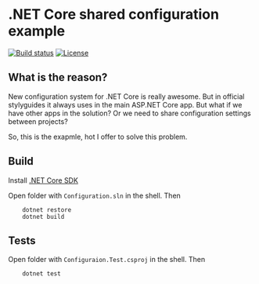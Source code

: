 # .NET Core shared configuration example
[![Build status](https://ci.appveyor.com/api/projects/status/0m9y8kj9mjujqi14?svg=true)](https://ci.appveyor.com/project/EgorGrishechko/dot-net-core-shared-configuration)
[![License](https://img.shields.io/badge/license-MIT-blue.svg)](LICENSE.md)

## What is the reason?

New configuration system for .NET Core is really awesome.
But in official stylyguides it always uses in the main ASP.NET Core app.
But what if we have other apps in the solution? Or we need to share configuration settings between projects?

So, this is the exapmle, hot I offer to solve this problem.

## Build

Install [.NET Core SDK](https://www.microsoft.com/net/download/core "official site")

Open folder with `Configuration.sln` in the shell.
Then 
```
    dotnet restore
    dotnet build
```
## Tests
Open folder with `Configuraion.Test.csproj` in the shell.
Then
```
    dotnet test
```
